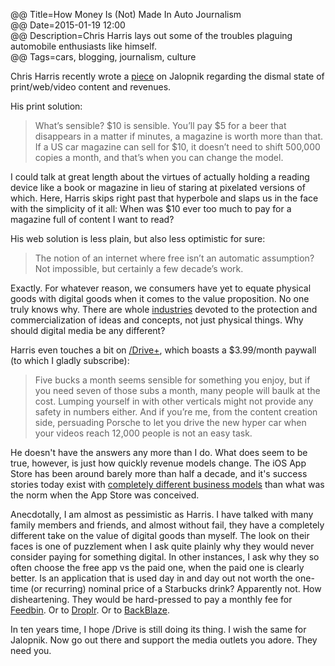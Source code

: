 @@ Title=How Money Is (Not) Made In Auto Journalism  
@@ Date=2015-01-19 12:00  
@@ Description=Chris Harris lays out some of the troubles plaguing automobile enthusiasts like himself.  
@@ Tags=cars, blogging, journalism, culture  

Chris Harris recently wrote a [piece](http://jalopnik.com/how-money-is-not-made-in-autojournlism-1679747807) on Jalopnik regarding the dismal state of print/web/video content and revenues.

His print solution:
>What’s sensible? $10 is sensible. You’ll pay $5 for a beer that disappears in a matter if minutes, a magazine is worth more than that. If a US car magazine can sell for $10, it doesn’t need to shift 500,000 copies a month, and that’s when you can change the model.

I could talk at great length about the virtues of actually holding a reading device like a book or magazine in lieu of staring at pixelated versions of which. Here, Harris skips right past that hyperbole and slaps us in the face with the simplicity of it all: When was $10 ever too much to pay for a magazine full of content I want to read? 

His web solution is less plain, but also less optimistic for sure:
>The notion of an internet where free isn’t an automatic assumption? Not impossible, but certainly a few decade’s work.

Exactly. For whatever reason, we consumers have yet to equate physical goods with digital goods when it comes to the value proposition. No one truly knows why. There are whole [industries][3] devoted to the protection and commercialization of ideas and concepts, not just physical things. Why should digital media be any different?

Harris even touches a bit on [/Drive+][4], which boasts a $3.99/month paywall (to which I gladly subscribe):
>Five bucks a month seems sensible for something you enjoy, but if you need seven of those subs a month, many people will baulk at the cost. Lumping yourself in with other verticals might not provide any safety in numbers either. And if you’re me, from the content creation side, persuading Porsche to let you drive the new hyper car when your videos reach 12,000 people is not an easy task.

[4]: http://www.youtube.com/channel/UCfbPZ1cTgBH2djzLLCPTmXg

He doesn't have the answers any more than I do. What does seem to be true, however, is just how quickly revenue models change. The iOS App Store has been around barely more than half a decade, and it's success stories today exist with [completely different business models][5] than what was the norm when the App Store was conceived.

Anecdotally, I am almost as pessimistic as Harris. I have talked with many family members and friends, and almost without fail, they have a completely different take on the value of digital goods than myself. The look on their faces is one of puzzlement when I ask quite plainly why they would never consider paying for something digital. In other instances, I ask why they so often choose the free app vs the paid one, when the paid one is clearly better. Is an application that is used day in and day out not worth the one-time (or recurring) nominal price of a Starbucks drink? Apparently not. How disheartening. They would be hard-pressed to pay a monthly fee for [Feedbin][6]. Or to [Droplr][7]. Or to [BackBlaze][8]. 

In ten years time, I hope /Drive is still doing its thing. I wish the same for Jalopnik. Now go out there and support the media outlets you adore. They need you.

[5]: http://www.marco.org/2013/09/28/underscore-price-dynamics
[3]: https://en.wikipedia.org/wiki/Patent

[9]: http://9to5mac.com/2014/11/05/itunes-vs-spotify/
[8]: http://backblaze.com
[7]: http://droplr.com
[6]: http://feedbin.me